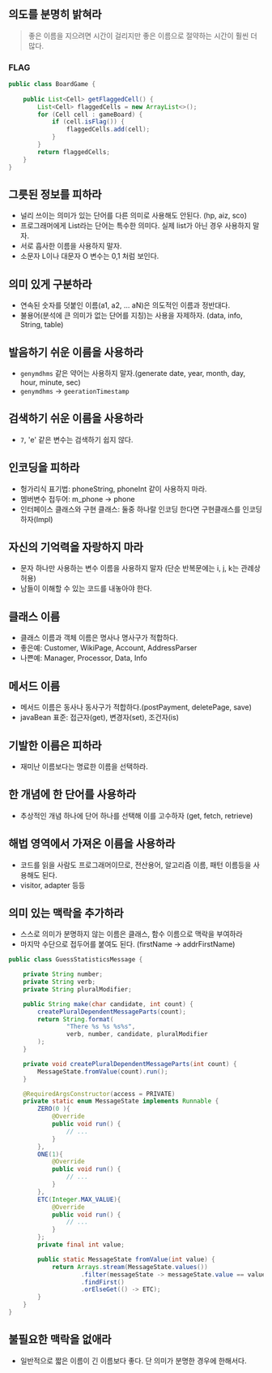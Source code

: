 ## 의도를 분명히 밝혀라
> 좋은 이름을 지으려면 시간이 걸리지만 좋은 이름으로 절약하는 시간이 훨씬 더 많다.

### FLAG  
```java
public class BoardGame {
    
    public List<Cell> getFlaggedCell() {
        List<Cell> flaggedCells = new ArrayList<>();
        for (Cell cell : gameBoard) {
            if (cell.isFlag()) {
                flaggedCells.add(cell);
            }
        }
        return flaggedCells;
    }
}
```

## 그릇된 정보를 피하라
- 널리 쓰이는 의미가 있는 단어를 다른 의미로 사용해도 안된다. (hp, aiz, sco)
- 프로그래머에게 List라는 단어는 특수한 의미다. 실제 list가 아닌 경우 사용하지 말자.
- 서로 흡사한 이름을 사용하지 말자.
- 소문자 L이나 대문자 O 변수는 0,1 처럼 보인다. 

## 의미 있게 구분하라
- 연속된 숫자를 덧붙인 이름(a1, a2, ... aN)은 의도적인 이름과 정반대다.
- 불용어(분석에 큰 의미가 없는 단어를 지칭)는 사용을 자제하자. (data, info, String, table)

## 발음하기 쉬운 이름을 사용하라
- `genymdhms` 같은 약어는 사용하지 말자.(generate date, year, month, day, hour, minute, sec)
- `genymdhms` -> `geerationTimestamp`

## 검색하기 쉬운 이름을 사용하라
- `7`, 'e' 같은 변수는 검색하기 쉽지 않다.

## 인코딩을 피하라
- 헝가리식 표기법: phoneString, phoneInt 같이 사용하지 마라.
- 멤버변수 접두어: m_phone -> phone 
- 인터페이스 클래스와 구현 클래스: 둘중 하나랄 인코딩 한다면 구현클래스를 인코딩하자(Impl)

## 자신의 기억력을 자랑하지 마라
- 문자 하나만 사용하는 변수 이름을 사용하지 말자 (단순 반복문에는 i, j, k는 관례상 허용)
- 남들이 이해할 수 있는 코드를 내놓아야 한다.

## 클래스 이름 
- 클래스 이름과 객체 이름은 명사나 명사구가 적합하다.
- 좋은예: Customer, WikiPage, Account, AddressParser 
- 나쁜예: Manager, Processor, Data, Info

## 메서드 이름
- 메서드 이름은 동사나 동사구가 적합하다.(postPayment, deletePage, save)
- javaBean 표준: 접근자(get), 변경자(set), 조건자(is)

## 기발한 이름은 피하라
- 재미난 이름보다는 명료한 이름을 선택하라.

## 한 개념에 한 단어를 사용하라
- 추상적인 개념 하나에 단어 하나를 선택해 이를 고수하자 (get, fetch, retrieve)

## 해법 영역에서 가져온 이름을 사용하라
- 코드를 읽을 사람도 프로그래머이므로, 전산용어, 알고리즘 이름, 패턴 이름등을 사용해도 된다.
- visitor, adapter 등등

## 의미 있는 맥락을 추가하라
- 스스로 의미가 분명하지 않는 이름은 클래스, 함수 이름으로 맥락을 부여하라
- 마지막 수단으로 접두어를 붙여도 된다. (firstName -> addrFirstName)

```java
public class GuessStatisticsMessage {

    private String number;
    private String verb;
    private String pluralModifier;

    public String make(char candidate, int count) {
        createPluralDependentMessageParts(count);
        return String.format(
                "There %s %s %s%s",
                verb, number, candidate, pluralModifier
        );
    }

    private void createPluralDependentMessageParts(int count) {
        MessageState.fromValue(count).run();
    }

    @RequiredArgsConstructor(access = PRIVATE)
    private static enum MessageState implements Runnable {
        ZERO(0 ){
            @Override
            public void run() {
                // ...
            }
        },
        ONE(1){
            @Override
            public void run() {
                // ...
            }
        },
        ETC(Integer.MAX_VALUE){
            @Override
            public void run() {
                // ...
            }
        };
        private final int value;

        public static MessageState fromValue(int value) {
            return Arrays.stream(MessageState.values())
                    .filter(messageState -> messageState.value == value)
                    .findFirst()
                    .orElseGet(() -> ETC);
        }
    }
}
```

## 불필요한 맥락을 없애라
- 일반적으로 짧은 이름이 긴 이름보다 좋다. 단 의미가 분명한 경우에 한해서다.